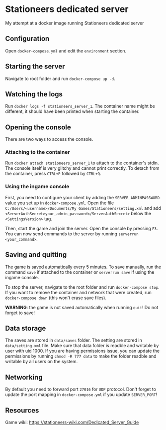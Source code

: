 # Stationeers dedicated server
My attempt at a docker image running Stationeers dedicated server

## Configuration
Open `docker-compose.yml` and edit the `environment` section.

## Starting the server
Navigate to root folder and run `docker-compose up -d`.

## Watching the logs
Run `docker logs -f stationeers_server_1`. The container name might be different, it should have been printed when starting the container.

## Opening the console
There are two ways to access the console.

### Attaching to the container
Run `docker attach stationeers_server_1` to attach to the container's stdin. The console itself is very glitchy and cannot print correctly. To detach from the container, press `CTRL+P` followed by `CTRL+Q`.

### Using the ingame console
First, you need to configure your client by adding the `SERVER_ADMINPASSWORD` value you set up in `docker-compose.yml`. Open the file `C:/Users/<username>/Documents/My Games/Stationeers/setting.xml` and add `<ServerAuthSecret>your_admin_password</ServerAuthSecret>` below the `<SettingsVersion>` tag.

Then, start the game and join the server. Open the console by pressing `F3`. You can now send commands to the server by running `serverrun <your_command>`.

## Saving and quitting
The game is saved automatically every 5 minutes. To save manually, run the command `save` if attached to the container or `serverrun save` if using the ingame console.

To stop the server, navigate to the root folder and run `docker-compose stop`. If you want to remove the container and network that were created, run `docker-compose down` (this won't erase save files).

**WARNING**: the game is not saved automatically when running `quit`! Do not forget to save!

## Data storage
The saves are stored in `data/saves` folder. The setting are stored in `data/setting.xml` file. Make sure that data folder is readble and writable by user with uid 1000. If you are having permissions issue, you can update the permissions by running `chmod -R 777 data` to make the folder readble and writable by all users on the system.

## Networking
By default you need to forward port `27016` for `UDP` protocol. Don't forget to update the port mapping in `docker-compose.yml` if you update `SERVER_PORT`!

## Resources
Game wiki: https://stationeers-wiki.com/Dedicated_Server_Guide
